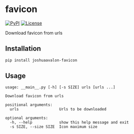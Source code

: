 # favicon
[![PyPI](https://img.shields.io/pypi/v/joshuaavalon-favicon.svg)](https://pypi.org/project/joshuaavalon-favicon) 
[![License](https://img.shields.io/github/license/joshuaavalon/favicon.svg)](https://github.com/joshuaavalon/favicon/blob/master/LICENSE) 

Download favicon from urls

## Installation

```bash
pip install joshuaavalon-favicon
```

## Usage

```
usage: __main__.py [-h] [-s SIZE] urls [urls ...]

Download favicon from urls

positional arguments:
  urls                  Urls to be downloaded

optional arguments:
  -h, --help            show this help message and exit
  -s SIZE, --size SIZE  Icon maximum size

```